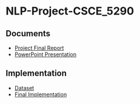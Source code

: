 # NLP-Project-CSCE_5290

## Documents

- [Project Final Report](https://github.com/ManojKolluri/NLP-Project-CSCE_5290/blob/main/NLP%20-%20Project%20Final%20Report.pdf)
- [PowerPoint Presentation](https://github.com/nphan20181/Feature_Engineering_Project/blob/main/documents/PowerPoint%20Slides%20for%20Presentation.pdf)

## Implementation

- [Dataset](https://github.com/nphan20181/Feature_Engineering_Project/blob/main/data_analysis.ipynb)
- [Final Implementation](https://github.com/nphan20181/Feature_Engineering_Project/blob/main/merged-cnn-Version-2.ipynb)
